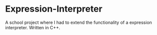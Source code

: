 # Expression-Interpreter
A school project where I had to extend the functionality of a expression interpreter. Written in C++.
